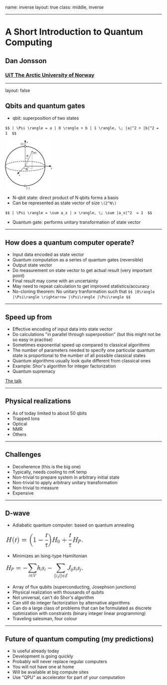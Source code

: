 name: inverse
layout: true
class: middle, inverse

---

# A Short Introduction to Quantum Computing

## Dan Jonsson

### [UiT The Arctic University of Norway](https://uit.no)

---
layout: false

## Qbits and quantum gates

- qbit: superposition of two states

`$$ | \Psi \rangle = a | 0 \rangle + b | 1 \rangle, \; |a|^2 + |b|^2 = 1  $$`

<img src="img/256px-Bloch_sphere.svg.png" style="width: 30%;"/>

- N-qbit state: direct product of N qbits forms a basis
- Can be represented as state vector of size `\(2^N\)`

`$$ | \Psi \rangle = \sum a_x | x \rangle, \; \sum |a_x|^2  = 1  $$`

- Quantum gate: performs unitary transformation of state vector



---

## How does a quantum computer operate?

- Input data encoded as state vector
- Quantum computation as a series of quantum gates (reversible)
- Output state vector
- Do measurement on state vector to get actual result (very important point)
- Final result may come with an uncertainty
- May need to repeat calculation to get improved statistics/accuracy
- No-cloning theorem: No unitary tranformation such that
`$$ |0\rangle |\Psi\rangle \rightarrow |\Psi\rangle |\Psi\rangle $$` 

---

## Speed up from

- Effective encoding of input data into state vector
- Do calculations "in parallel through superposition"
 (but this might not be so easy in practise)
- Sometimes exponential speed up compared to classical algorithms
- The number of parameters needed to specify one particular quantum
state is proportional to the number of all possible classical states
- Quantum algorithms usually look quite different from classical ones
- Example: Shor's algorithm for integer factorization
- Quantum supremacy

[The talk](https://www.smbc-comics.com/comic/the-talk-3)

---

## Physical realizations

- As of today limited to about 50 qbits
- Trapped Ions
- Optical
- NMR
- Others

---

## Challenges

- Decoherence (this is the big one)
- Typically, needs cooling to mK temp 
- Non-trivial to prepare system in arbitrary initial state
- Non-trivial to apply arbitrary unitary transformation
- Non-trivial to measure
- Expensive

---

## D-wave

- Adiabatic quantum computer: based on quantum annealing

<img src="img/annealing.png" style="width: 50%;"/>

- Minimizes an Ising-type Hamiltonian

<img src="img/ising.png" style="width: 50%;"/>

- Array of flux qubits (superconducting, Josephson junctions)
- Physical realization with thousands of qubits
- Not universal, can't do Shor's algorithm
- Can still do integer factorization by alternative algorithms
- Can do a large class of problems that can be formulated as discrete
  optimization with constraints (binary integer linear programming)
- Traveling salesman, four colour

---

## Future of quantum computing (my predictions)

- Is useful already today
- Development is going quickly
- Probably will never replace regular computers
- You will not have one at home
- Will be available at big compute sites
- Use "QPU" as accelerator for part of your computation
